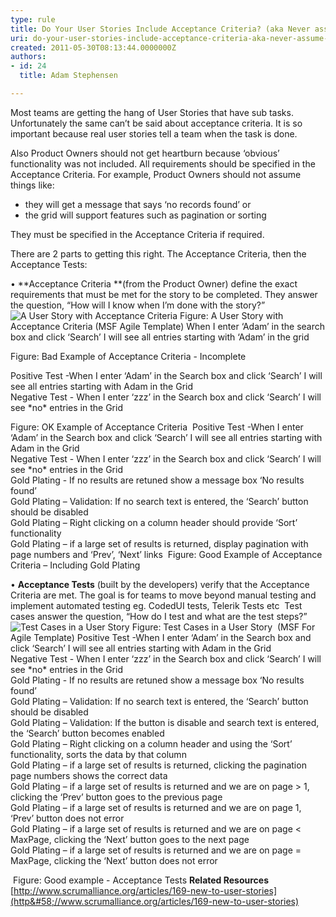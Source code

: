 ```yaml
---
type: rule
title: Do Your User Stories Include Acceptance Criteria? (aka Never assume automatic Gold Plating)
uri: do-your-user-stories-include-acceptance-criteria-aka-never-assume-automatic-gold-plating
created: 2011-05-30T08:13:44.0000000Z
authors:
- id: 24
  title: Adam Stephensen

---
```



Most teams are getting the hang of User Stories that have sub tasks. Unfortunately the same can’t be said about acceptance criteria. 
 It is so important because real user stories tell a team when the task is done.

Also Product Owners should not get heartburn because ‘obvious’ functionality was not included. All requirements should be specified in the Acceptance Criteria.
 For example, Product Owners should not assume things like:

- they will get a message that says ‘no records found’ or
- the grid will support features such as pagination or sorting


They must be specified in the Acceptance Criteria if required.

There are 2 parts to getting this right. The Acceptance Criteria, then the Acceptance Tests:

• **Acceptance Criteria **(from the Product Owner) define the exact requirements that must be met for the story to be completed. They answer the question, “How will I know when I’m done with the story?”
![A User Story with Acceptance Criteria](/Management/RulesToBetterScrumUsingTFS/PublishingImages/acceptance-criteria.jpg) Figure: A User Story with Acceptance Criteria (MSF Agile Template)
When I enter ‘Adam’ in the search box and click ‘Search’ I will see all entries starting with ‘Adam’ in the grid

Figure: Bad Example of Acceptance Criteria - Incomplete


Positive Test -When I enter ‘Adam’ in the Search box and click ‘Search’ I will see all entries starting with Adam in the Grid
<br>Negative Test - When I enter ‘zzz’ in the Search box and click ‘Search’ I will see \*no\* entries in the Grid

Figure: OK Example of Acceptance Criteria 
Positive Test -When I enter ‘Adam’ in the Search box and click ‘Search’ I will see all entries starting with Adam in the Grid
<br>Negative Test - When I enter ‘zzz’ in the Search box and click ‘Search’ I will see \*no\* entries in the Grid
<br>Gold Plating - If no results are retuned show a message box ‘No results found’
<br>Gold Plating – Validation: If no search text is entered, the ‘Search’ button should be disabled
<br>Gold Plating – Right clicking on a column header should provide ‘Sort’ functionality
<br>Gold Plating – if a large set of results is returned, display pagination with page numbers and ‘Prev’, ‘Next’ links
 Figure: Good Example of Acceptance Criteria – Including Gold Plating

 • **Acceptance Tests** (built by the developers) verify that the Acceptance Criteria are met.
 The goal is for teams to move beyond manual testing and implement automated testing 
 eg. CodedUI tests, Telerik Tests etc
  Test cases answer the question, “How do I test and what are the test steps?”
![Test Cases in a User Story](/Management/RulesToBetterScrumUsingTFS/PublishingImages/acceptance-criteria-test-cases.jpg) Figure: Test Cases in a User Story  (MSF For Agile Template)
Positive Test -When I enter ‘Adam’ in the Search box and click ‘Search’ I will see all entries starting with Adam in the Grid
<br>Negative Test - When I enter ‘zzz’ in the Search box and click ‘Search’ I will see \*no\* entries in the Grid
<br>Gold Plating - If no results are retuned show a message box ‘No results found’
<br>Gold Plating – Validation: If no search text is entered, the ‘Search’ button should be disabled
<br>Gold Plating – Validation: If the button is disable and search text is entered, the ‘Search’ button becomes enabled
<br>Gold Plating – Right clicking on a column header and using the ‘Sort’ functionality, sorts the data by that column
<br>Gold Plating – if a large set of results is returned, clicking the pagination page numbers shows the correct data
<br>Gold Plating – if a large set of results is returned and we are on page &gt; 1, clicking the ‘Prev’ button goes to the previous page
<br>Gold Plating – if a large set of results is returned and we are on page 1, ‘Prev’ button does not error
<br>Gold Plating – if a large set of results is returned and we are on page &lt; MaxPage, clicking the ‘Next’ button goes to the next page
<br>Gold Plating – if a large set of results is returned and we are on page = MaxPage, clicking the ‘Next’ button does not error


 Figure: Good example - Acceptance Tests
**Related Resources**
[http://www.scrumalliance.org/articles/169-new-to-user-stories](http&#58;//www.scrumalliance.org/articles/169-new-to-user-stories)


